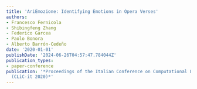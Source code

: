 ```yaml
---
title: 'AriEmozione: Identifying Emotions in Opera Verses'
authors:
- Francesco Fernicola
- Shibingfeng Zhang
- Federico Garcea
- Paolo Bonora
- Alberto Barrón-Cedeño
date: '2020-01-01'
publishDate: '2024-06-26T04:57:47.784044Z'
publication_types:
- paper-conference
publication: '*Proceedings of the Italian Conference on Computational Linguistics
  (CLiC-it 2020)*'
---
```

